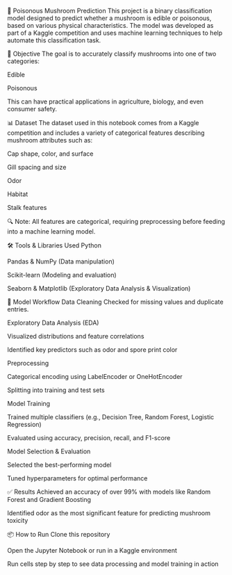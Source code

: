 🍄 Poisonous Mushroom Prediction
This project is a binary classification model designed to predict whether a mushroom is edible or poisonous, based on various physical characteristics. The model was developed as part of a Kaggle competition and uses machine learning techniques to help automate this classification task.

🚀 Objective
The goal is to accurately classify mushrooms into one of two categories:

Edible

Poisonous

This can have practical applications in agriculture, biology, and even consumer safety.

📊 Dataset
The dataset used in this notebook comes from a Kaggle competition and includes a variety of categorical features describing mushroom attributes such as:

Cap shape, color, and surface

Gill spacing and size

Odor

Habitat

Stalk features

🔍 Note: All features are categorical, requiring preprocessing before feeding into a machine learning model.

🛠️ Tools & Libraries Used
Python

Pandas & NumPy (Data manipulation)

Scikit-learn (Modeling and evaluation)

Seaborn & Matplotlib (Exploratory Data Analysis & Visualization)

🧠 Model Workflow
Data Cleaning
Checked for missing values and duplicate entries.

Exploratory Data Analysis (EDA)

Visualized distributions and feature correlations

Identified key predictors such as odor and spore print color

Preprocessing

Categorical encoding using LabelEncoder or OneHotEncoder

Splitting into training and test sets

Model Training

Trained multiple classifiers (e.g., Decision Tree, Random Forest, Logistic Regression)

Evaluated using accuracy, precision, recall, and F1-score

Model Selection & Evaluation

Selected the best-performing model

Tuned hyperparameters for optimal performance

✅ Results
Achieved an accuracy of over 99% with models like Random Forest and Gradient Boosting

Identified odor as the most significant feature for predicting mushroom toxicity

📦 How to Run
Clone this repository

Open the Jupyter Notebook or run in a Kaggle environment

Run cells step by step to see data processing and model training in action
